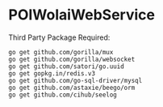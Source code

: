 # POIWolaiWebService

Third Party Package Required:

```
go get github.com/gorilla/mux
go get github.com/gorilla/websocket
go get github.com/satori/go.uuid
go get gopkg.in/redis.v3
go get github.com/go-sql-driver/mysql
go get github.com/astaxie/beego/orm
go get github.com/cihub/seelog
```